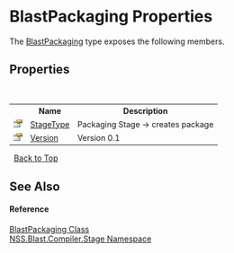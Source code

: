 # BlastPackaging Properties
 

The <a href="6291cba1-03b1-a8c2-2e27-71e0126fdbe5.md">BlastPackaging</a> type exposes the following members.


## Properties
&nbsp;<table><tr><th></th><th>Name</th><th>Description</th></tr><tr><td>![Public property](media/pubproperty.gif "Public property")</td><td><a href="7b31a87a-cdc6-994d-479a-a80721036944.md">StageType</a></td><td>
Packaging Stage -> creates package</td></tr><tr><td>![Public property](media/pubproperty.gif "Public property")</td><td><a href="832dd259-07f3-919f-ff3c-fe1000bd8913.md">Version</a></td><td>
Version 0.1</td></tr></table>&nbsp;
<a href="#blastpackaging-properties">Back to Top</a>

## See Also


#### Reference
<a href="6291cba1-03b1-a8c2-2e27-71e0126fdbe5.md">BlastPackaging Class</a><br /><a href="f44e629d-16ad-ce78-c6d1-bb239589698b.md">NSS.Blast.Compiler.Stage Namespace</a><br />